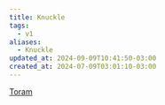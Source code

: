 ```yaml
---
title: Knuckle
tags:
  - v1
aliases:
  - Knuckle
updated_at: 2024-09-09T10:41:50-03:00
created_at: 2024-07-09T03:01:10-03:00
---
```


[Toram](../../../../atomos/2024/07/26/Toram.md)